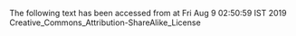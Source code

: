 The following text has been accessed from at Fri Aug 9 02:50:59 IST 2019
Creative_Commons_Attribution-ShareAlike_License
